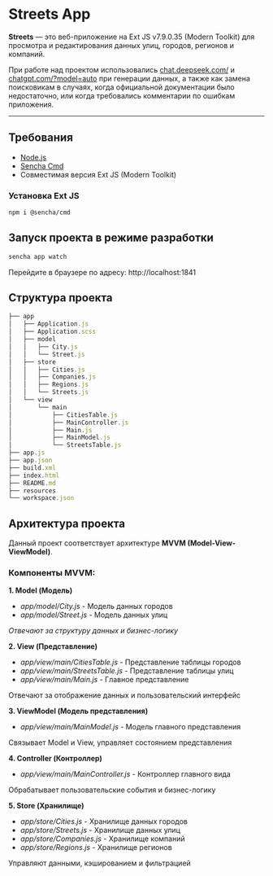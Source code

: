 # Streets App

**Streets** — это веб-приложение на Ext JS v7.9.0.35 (Modern Toolkit) для просмотра и редактирования данных улиц, городов, регионов и компаний.

При работе над проектом использовались [chat.deepseek.com/](https://chat.deepseek.com/) и [chatgpt.com/?model=auto](https://chatgpt.com/?model=auto) при генерации данных, а также как замена поисковикам в случаях, когда официальной документации было недостаточно, или когда требовались комментарии по ошибкам приложения.

---

## Требования

- [Node.js](https://nodejs.org/)
- [Sencha Cmd](https://www.sencha.com/products/sencha-cmd/)
- Совместимая версия Ext JS (Modern Toolkit)

### Установка Ext JS
```bash
npm i @sencha/cmd
```
## Запуск проекта в режиме разработки

```bash
sencha app watch
```
Перейдите в браузере по адресу:
http://localhost:1841

## Структура проекта
```js
├── app
│   ├── Application.js
│   ├── Application.scss
│   ├── model
│   │   ├── City.js
│   │   └── Street.js
│   ├── store
│   │   ├── Cities.js
│   │   ├── Companies.js
│   │   ├── Regions.js
│   │   └── Streets.js
│   └── view
│       └── main
│           ├── CitiesTable.js
│           ├── MainController.js
│           ├── Main.js
│           ├── MainModel.js
│           └── StreetsTable.js
├── app.js
├── app.json
├── build.xml
├── index.html
├── README.md
├── resources
└── workspace.json
```

## Архитектура проекта
Данный проект соответствует архитектуре **MVVM (Model-View-ViewModel)**.

### Компоненты MVVM:
**1. Model (Модель)**
- _app/model/City.js_ - Модель данных городов
- _app/model/Street.js_ - Модель данных улиц

_Отвечают за структуру данных и бизнес-логику_

**2. View (Представление)**
- _app/view/main/CitiesTable.js_ - Представление таблицы городов
- _app/view/main/StreetsTable.js_ - Представление таблицы улиц
- _app/view/main/Main.js_ - Главное представление

Отвечают за отображение данных и пользовательский интерфейс

**3. ViewModel (Модель представления)**
- _app/view/main/MainModel.js_ - Модель главного представления

Связывает Model и View, управляет состоянием представления

**4. Controller (Контроллер)**
- _app/view/main/MainController.js_ - Контроллер главного вида

Обрабатывает пользовательские события и бизнес-логику

**5. Store (Хранилище)**
- _app/store/Cities.js_ - Хранилище данных городов
- _app/store/Streets.js_ - Хранилище данных улиц
- _app/store/Companies.js_ - Хранилище компаний
- _app/store/Regions.js_ - Хранилище регионов

Управляют данными, кэшированием и фильтрацией

